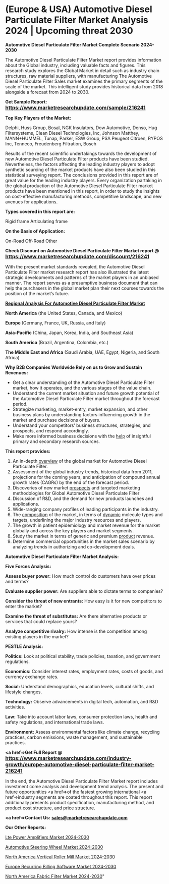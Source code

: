 # (Europe & USA) Automotive Diesel Particulate Filter Market Analysis 2024 | Upcoming threat 2030

<strong>Automotive Diesel Particulate Filter Market Complete Scenario 2024-2030</strong>

The Automotive Diesel Particulate Filter Market report provides information about the Global industry, including valuable facts and figures. This research study explores the Global Market in detail such as industry chain structures, raw material suppliers, with manufacturing The Automotive Diesel Particulate Filter Sales market examines the primary segments of the scale of the market. This intelligent study provides historical data from 2018 alongside a forecast from 2024 to 2030.

<strong>Get Sample Report: <a href=https://www.marketresearchupdate.com/sample/216241><font size=3 color=#0000ff>https://www.marketresearchupdate.com/sample/216241</font></a></strong>

<strong>Top Key Players of the Market:</strong>

Delphi, Huss Group, Bosal, NGK Insulators, Dow Automotive, Denso, Hug Filtersystems, Clean Diesel Technologies, Inc, Johnson Matthey, MANN+HUMMEL, Tunap, Parker, ESW Group, PSA Peugeot Citroen, RYPOS Inc, Tenneco, Freudenberg Filtration, Bosch

Results of the recent scientific undertakings towards the development of new Automotive Diesel Particulate Filter products have been studied. Nevertheless, the factors affecting the leading industry players to adopt synthetic sourcing of the market products have also been studied in this statistical surveying report. The conclusions provided in this report are of great value for the leading industry players. Every organization partaking in the global production of the Automotive Diesel Particulate Filter market products have been mentioned in this report, in order to study the insights on cost-effective manufacturing methods, competitive landscape, and new avenues for applications.

<strong>Types covered in this report are: </strong>

Rigid frame
Articulating frame

<strong>On the Basis of Application:</strong>

On-Road
Off-Road
Other

<strong>Check Discount on Automotive Diesel Particulate Filter Market report @ <a href=https://www.marketresearchupdate.com/discount/216241><font size=3 color=#0000ff>https://www.marketresearchupdate.com/discount/216241</font></a></strong>

With the present market standards revealed, the Automotive Diesel Particulate Filter market research report has also illustrated the latest strategic developments and patterns of the market players in an unbiased manner. The report serves as a presumptive business document that can help the purchasers in the global market plan their next courses towards the position of the market’s future.

<strong><u><b>Regional Analysis For Automotive Diesel Particulate Filter Market</b></u></strong>

<strong><b>North America</b></strong> (the United States, Canada, and Mexico)

<strong><b>Europe </b></strong>(Germany, France, UK, Russia, and Italy)

<strong><b>Asia-Pacific</b></strong> (China, Japan, Korea, India, and Southeast Asia)

<strong><b>South America</b></strong> (Brazil, Argentina, Colombia, etc.)

<strong><b>The Middle East and Africa</b></strong> (Saudi Arabia, UAE, Egypt, Nigeria, and South Africa)

<strong>Why B2B Companies Worldwide Rely on us to Grow and Sustain Revenues:</strong>
<ul>
  <li>Get a clear understanding of the Automotive Diesel Particulate Filter market, how it operates, and the various stages of the value chain.</li>
  <li>Understand the current market situation and future growth potential of the Automotive Diesel Particulate Filter market throughout the forecast period.</li>
  <li>Strategize marketing, market-entry, market expansion, and other business plans by understanding factors influencing growth in the market and purchase decisions of buyers.</li>
  <li>Understand your competitors’ business structures, strategies, and prospects, and respond accordingly.</li>
  <li>Make more informed business decisions with the <a href=ASDF991299>help</a> of insightful primary and secondary research sources.</li>
</ul>
<strong>This report provides:</strong>
<ol>
  <li>An in-depth <a href=>overview</a> of the global market for Automotive Diesel Particulate Filter.</li>
  <li>Assessment of the global industry trends, historical data from 2011, projections for the coming years, and anticipation of compound annual growth rates (CAGRs) by the end of the forecast period.</li>
  <li>Discoveries of new market <a href=>prospects</a> and targeted marketing methodologies for Global Automotive Diesel Particulate Filter</li>
  <li>Discussion of R&amp;D, and the demand for new products launches and applications.</li>
  <li>Wide-ranging company profiles of leading participants in the industry.</li>
  <li>The <a href=ASDF881288>composition</a> of the market, in terms of <a href=>dynamic</a> molecule types and targets, underlining the major industry resources and players.</li>
  <li>The growth in patient epidemiology and market revenue for the market globally and across the key players and market segments.</li>
  <li>Study the market in terms of generic and premium <a href=>product</a> revenue.</li>
  <li>Determine commercial opportunities in the market sales scenario by analyzing trends in authorizing and co-development deals.</li>
</ol>

<strong>Automotive Diesel Particulate Filter Market Analysis:</strong>

<strong>Five Forces Analysis:</strong>

<strong>Assess buyer power:</strong> How much control do customers have over prices and terms?

<strong>Evaluate supplier power:</strong> Are suppliers able to dictate terms to companies?

<strong>Consider the threat of new entrants:</strong> How easy is it for new competitors to enter the market?

<strong>Examine the threat of substitutes:</strong> Are there alternative products or services that could replace yours?

<strong>Analyze competitive rivalry:</strong> How intense is the competition among existing players in the market?

<strong>PESTLE Analysis:</strong>

<strong>Politics:</strong> Look at political stability, trade policies, taxation, and government regulations.

<strong>Economics:</strong> Consider interest rates, employment rates, costs of goods, and currency exchange rates.

<strong>Social:</strong> Understand demographics, education levels, cultural shifts, and lifestyle changes.

<strong>Technology:</strong> Observe advancements in digital tech, automation, and R&D activities.

<strong>Law:</strong> Take into account labor laws, consumer protection laws, health and safety regulations, and international trade laws.

<strong>Environment:</strong> Assess environmental factors like climate change, recycling practices, carbon emissions, waste management, and sustainable practices.

<strong><a href=>Get Full Report</a> @ <a href=https://www.marketresearchupdate.com/industry-growth/europe-automotive-diesel-particulate-filter-market-216241><font size=3 color=#0000ff>https://www.marketresearchupdate.com/industry-growth/europe-automotive-diesel-particulate-filter-market-216241</font></a></strong>

In the end, the Automotive Diesel Particulate Filter Market report includes investment come analysis and development trend analysis. The present and future opportunities <a href=>of</a> the fastest growing international <a href=>industry</a> segments are coated throughout this report. This report additionally presents product specification, manufacturing method, and product cost structure, and price structure.

<strong><a href=><strong>Contact Us:</strong></a></strong>
<strong>sales@marketresearchupdate.com</strong>

<strong>Our Other Reports:</strong>

<a href=https://www.linkedin.com/pulse/lte-power-amplifiers-market-opportunities-stay>Lte Power Amplifiers Market 2024-2030</a>

<a href=https://www.linkedin.com/pulse/automotive-steering-wheel-market-size-trends>Automotive Steering Wheel Market 2024-2030</a>

<a href=https://www.linkedin.com/pulse/north-america-vertical-roller-mill-market-analysis>North America Vertical Roller Mill Market 2024-2030</a>

<a href=https://www.linkedin.com/pulse/europe-recurring-billing-software-market-nv3pf/>Europe Recurring Billing Software Market 2024-2030</a>

<a href=https://www.linkedin.com/pulse/north-america-fabric-filter-market-2023-challenges-ja98f/>North America Fabric Filter Market 2024-2030</a>"
